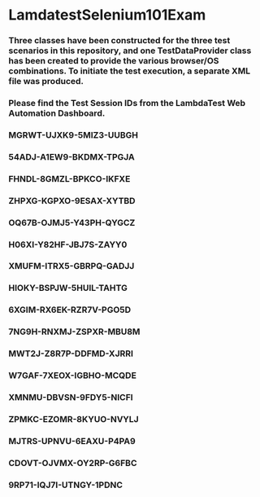 # LamdatestSelenium101Exam

### Three classes have been constructed for the three test scenarios in this repository, and one TestDataProvider class has been created to provide the various browser/OS combinations. To initiate the test execution, a separate XML file was produced.

### Please find the Test Session IDs from the LambdaTest Web Automation Dashboard. 
### MGRWT-UJXK9-5MIZ3-UUBGH
### 54ADJ-A1EW9-BKDMX-TPGJA
### FHNDL-8GMZL-BPKCO-IKFXE
### ZHPXG-KGPXO-9ESAX-XYTBD
### OQ67B-OJMJ5-Y43PH-QYGCZ
### H06XI-Y82HF-JBJ7S-ZAYY0
### XMUFM-ITRX5-GBRPQ-GADJJ
### HIOKY-BSPJW-5HUIL-TAHTG
### 6XGIM-RX6EK-RZR7V-PGO5D
### 7NG9H-RNXMJ-ZSPXR-MBU8M
### MWT2J-Z8R7P-DDFMD-XJRRI
### W7GAF-7XEOX-IGBHO-MCQDE
### XMNMU-DBVSN-9FDY5-NICFI
### ZPMKC-EZOMR-8KYUO-NVYLJ
### MJTRS-UPNVU-6EAXU-P4PA9
### CDOVT-OJVMX-OY2RP-G6FBC
### 9RP71-IQJ7I-UTNGY-1PDNC

